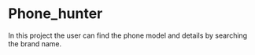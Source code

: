 # Phone_hunter
In this project the user can find the phone model and details by searching the brand name.

